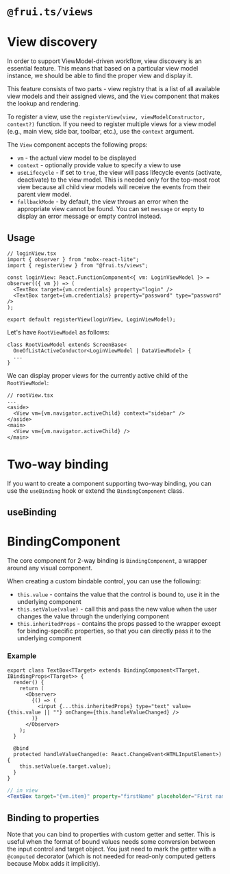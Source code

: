# `@frui.ts/views`

# View discovery

In order to support ViewModel-driven workflow, view discovery is an essential feature. This means that based on a particular view model instance, we should be able to find the proper view and display it.

This feature consists of two parts - view registry that is a list of all available view models and their assigned views, and the `View` component that makes the lookup and rendering.

To register a view, use the `registerView(view, viewModelConstructor, context?)` function. If you need to register multiple views for a view model (e.g., main view, side bar, toolbar, etc.), use the `context` argument.

The `View` component accepts the following props:

- `vm` - the actual view model to be displayed
- `context` - optionally provide value to specify a view to use
- `useLifecycle` - if set to `true`, the view will pass lifecycle events (activate, deactivate) to the view model. This is needed only for the top-most root view because all child view models will receive the events from their parent view model.
- `fallbackMode` - by default, the view throws an error when the appropriate view cannot be found. You can set `message` or `empty` to display an error message or empty control instead.

## Usage

```tsx
// loginView.tsx
import { observer } from "mobx-react-lite";
import { registerView } from "@frui.ts/views";

const loginView: React.FunctionComponent<{ vm: LoginViewModel }> = observer(({ vm }) => (
  <TextBox target={vm.credentials} property="login" />
  <TextBox target={vm.credentials} property="password" type="password" />
);

export default registerView(loginView, LoginViewModel);
```

Let's have `RootViewModel` as follows:

```tsx
class RootViewModel extends ScreenBase<
  OneOfListActiveConductor<LoginViewModel | DataViewModel> {
  ...
}
```

We can display proper views for the currently active child of the `RootViewModel`:

```tsx
// rootView.tsx
...
<aside>
  <View vm={vm.navigator.activeChild} context="sidebar" />
</aside>
<main>
  <View vm={vm.navigator.activeChild} />
</main>
```
# Two-way binding

If you want to create a component supporting two-way binding, you can use the `useBinding` hook or extend the `BindingComponent` class.

## useBinding



# BindingComponent

The core component for 2-way binding is `BindingComponent`, a wrapper around any visual component.

When creating a custom bindable control, you can use the following:

- `this.value` - contains the value that the control is bound to, use it in the underlying component
- `this.setValue(value)` - call this and pass the new value when the user changes the value through the underlying component
- `this.inheritedProps` - contains the props passed to the wrapper except for binding-specific properties, so that you can directly pass it to the underlying component

### Example

```tsx
export class TextBox<TTarget> extends BindingComponent<TTarget, IBindingProps<TTarget>> {
  render() {
    return (
      <Observer>
        {() => (
          <input {...this.inheritedProps} type="text" value={this.value || ""} onChange={this.handleValueChanged} />
        )}
      </Observer>
    );
  }

  @bind
  protected handleValueChanged(e: React.ChangeEvent<HTMLInputElement>) {
    this.setValue(e.target.value);
  }
}
```

```jsx
// in view
<TextBox target="{vm.item}" property="firstName" placeholder="First name" />
```

## Binding to properties

Note that you can bind to properties with custom getter and setter. This is useful when the format of bound values needs some conversion between the input control and target object. You just need to mark the getter with a `@computed` decorator (which is not needed for read-only computed getters because Mobx adds it implicitly).
